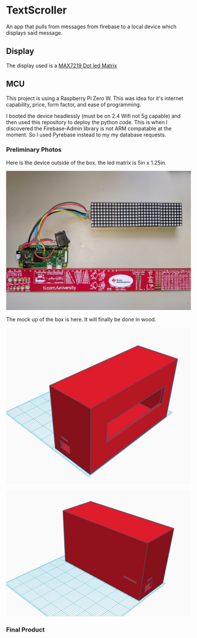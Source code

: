 # TextScroller
An app that pulls from messages from firebase to a local device which displays said message. 

## Display 
The display used is a [MAX7219 Dot led Matrix](https://www.amazon.com/gp/product/B07T639GZF/ref=ppx_yo_dt_b_asin_image_o01_s00?ie=UTF8&psc=1)

## MCU
This project is using a Raspberry Pi Zero W. This was idea for it's internet capability, price, form factor, and ease of programming.
 
I booted the device headlessly (must be on 2.4 Wifi not 5g capable) and then used this repository to deploy the python code. This is when I discovered the Firebase-Admin library is not ARM compatable at the moment. So I used Pyrebase instead to my my database requests.

### Preliminary Photos
Here is the device outside of the box. the led matrix is 5in x 1.25in.

![Preliminary photo not in box](./assets/prelim.jpg)

The mock up of the box is here. It will finally be done in wood.

![Box front left](./assets/boxmock1.jpg)

![Box back left](./assets/boxmock2.jpg)

### Final Product